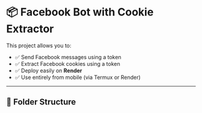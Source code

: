 # 📦 Facebook Bot with Cookie Extractor

This project allows you to:
- ✅ Send Facebook messages using a token
- ✅ Extract Facebook cookies using a token
- ✅ Deploy easily on **Render**
- ✅ Use entirely from mobile (via Termux or Render)

---

## 📁 Folder Structure

